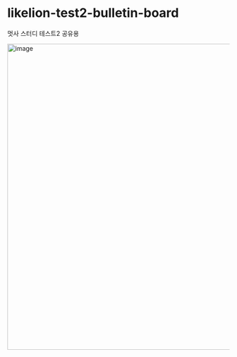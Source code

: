 # likelion-test2-bulletin-board
멋사 스터디 테스트2 공유용

<img width="694" alt="image" src="https://github.com/bonooy/likelion-test2-bulletin-board/assets/80143650/017428ef-f6de-45f3-920f-a2a0fd738028">
